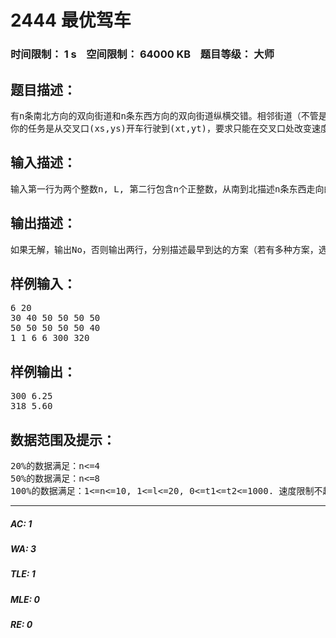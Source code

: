 # 2444 最优驾车   
### 时间限制： 1 s&nbsp;&nbsp;&nbsp;&nbsp;空间限制： 64000 KB&nbsp;&nbsp;&nbsp;&nbsp;题目等级： 大师  
## 题目描述：  

<pre>
有n条南北方向的双向街道和n条东西方向的双向街道纵横交错。相邻街道（不管是哪个走向）的距离均为L英里。西南角交叉口的坐标为(1,1)，东北角为(n,n)。在所有交叉口均可任意改变行驶方向。每条街道有它自己的最高速度限制，该限制对整条街道有效（不管行驶方向如何）。
你的任务是从交叉口(xs,ys)开车行驶到(xt,yt)，要求只能在交叉口处改变速度，行驶过程中不得违反所在街道的速度限制，只能沿着路程最短的线路行驶，并且行驶时间在给定的闭区间[t1,t2]内。车速以“每小时英里数”为单位，它必须是5的正整数倍。若车速为v，则每加仑汽油能行驶的英里数为80-0.03v2。
</pre>
  
  
## 输入描述：  

<pre>
输入第一行为两个整数n, L, 第二行包含n个正整数，从南到北描述n条东西走向的街道的速度限制，第三行包含n个正整数，从西到东描述n条南北走向的街道的速度限制。第四行包含六个正整数xs, ys, xt, yt, t1, t2.
</pre>
  
  
## 输出描述：  

<pre>
如果无解，输出No，否则输出两行，分别描述最早到达的方案（若有多种方案，选择其中最省油的）和最省油的方案（如果有多种方案，选择其中最早到达的）。每种方案用两个数表示，第一个数表示到达时刻（单位：分钟，向上取整）；第二个数表示耗油量（单位：加仑，四舍五入保留两位小数）。
</pre>
  
  
## 样例输入：  

<pre>
6 20
30 40 50 50 50 50
50 50 50 50 50 40
1 1 6 6 300 320
</pre>
  
  
## 样例输出：  

<pre>
300 6.25
318 5.60
</pre>
  
  
## 数据范围及提示：  

<pre>
20%的数据满足：n<=4
50%的数据满足：n<=8
100%的数据满足：1<=n<=10, 1<=l<=20, 0<=t1<=t2<=1000. 速度限制不超过50
</pre>
  
  
***  

##### AC: 1  
##### WA: 3  
##### TLE: 1  
##### MLE: 0  
##### RE: 0  
